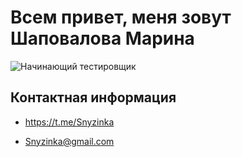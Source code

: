 # **Всем привет, меня зовут Шаповалова Марина**

<image src="https://lh3.googleusercontent.com/Wl05rvhL7St8Cg6GGfWt65O-mAGDqnaAu2fpuFGxDBgYz9an4AMEbdRn6nW6JUXvsFQmcb8eCb5UStDiUZ4eizaU5OvUF7kmxNmVgUBrY1xbIMZLaF5Dlf9pEDdL2cqujXPw7RPjcZ2K-N2UZEJ-VTORcRBvampGUujqumsqCsRxd_z5J3xQ_a0ZnbJjomeDPxy_4kq_VC8q2Kp9PlOdYgX_9cwzHEK9nCUvjIZic-S7Ni-QBqjgZRFjYSf8Yw8lGAjeDyLyxZeEvREotHN3Ucut0sk1LDqfqMbzhBRiy3nXwhqISOyQRaj0pp0Vmry1cUz-i8apds6V7868gBTISsZRRazvQwbrW2xQDMjIquftg7aOzdkoL9jlwRaslQVEoj6Ab8IxX9dkiFCGhR3PyoGeNh7MuymPZO1UEeHDvYnyYLAN6hKHKjPglZgB5UJ30X6JlymH5zZUUzPH0JgHZcG7zudAa7e8N8rz_jCf8xzM-a8P3KeqxV1jFrPaEJldOpxIFCLywOPsYao99twcG2eWBk8YfqdMvdMQy8Ps6tMu6wGl2ra0r-DBH0mSjUaBS7pKegnmDWsOIrCTTRA1gbwaO6I-FygkUy_K6xqXu0W2g3aCslXk0919o6kfPoLJtoWgxI2Sy3kpyg8GXEZtY9Kfr3AehEzplvP5hEECKe5iTdWekDneb_14LHSwBgpeCGWTp4VQhvG3px5vVWkr3RLQGivtXs3lp4g2D4bIpDMOXKZ1UsGTg4280wjYqzuzGtN2sg9r3MEJTlEzLOA96p-nnP4_iDHqcSFnNTcLTrO3ZJMdXK3MZ39E7fc_AidIuX4Z1Sk5FkqWpkMmZAcRlKFA7esaYVa2FwwmkvzY3iGhqAg_MtEqa0p3a3GOgQ-HB1PNDqqBw526v6NKWD4IqSppbuTk9OB7NHPa=w698-h929-no?authuser=0" alt="Начинающий тестировщик">


## Контактная информация  

* https://t.me/Snyzinka

* Snyzinka@gmail.com